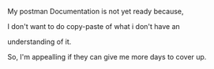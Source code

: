 My postman Documentation is not yet ready because,

I don't want to do copy-paste of what i don't have an 

understanding of it.


So, I'm appealling if they can give me more days to cover up.

